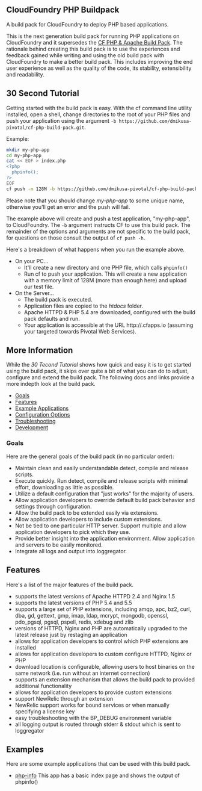 ## CloudFoundry PHP Buildpack

A build pack for CloudFoundry to deploy PHP based applications.

This is the next generation build pack for running PHP applications on CloudFoundry and it supersedes the [CF PHP & Apache Build Pack].  The rationale behind creating this build pack is to use the experiences and feedback gained while writing and using the old build pack with CloudFoundry to make a better build pack.  This includes improving the end user experience as well as the quality of the code, its stability, extensibility and readability.

## 30 Second Tutorial

Getting started with the build pack is easy.  With the cf command line utility installed, open a shell, change directories to the root of your PHP files and push your application using the argument `-b https://github.com/dmikusa-pivotal/cf-php-build-pack.git`.

Example:

```bash
mkdir my-php-app
cd my-php-app
cat << EOF > index.php
<?php
  phpinfo();
?>
EOF
cf push -m 128M -b https://github.com/dmikusa-pivotal/cf-php-build-pack.git my-php-app
```

Please note that you should change *my-php-app* to some unique name, otherwise you'll get an error and the push will fail.

The example above will create and push a test application, "my-php-app", to CloudFoundry.  The `-b` argument instructs CF to use this build pack.  The remainder of the options and arguments are not specific to the build pack, for questions on those consult the output of `cf push -h`.

Here's a breakdown of what happens when you run the example above.

  - On your PC...
    - It'll create a new directory and one PHP file, which calls `phpinfo()`
    - Run cf to push your application.  This will create a new application with a memory limit of 128M (more than enough here) and upload our test file.
  - On the Server...
    - The build pack is executed.
    - Application files are copied to the *htdocs* folder.
    - Apache HTTPD & PHP 5.4 are downloaded, configured with the build pack defaults and run.
    - Your application is accessible at the URL http://<app-name>.cfapps.io (assuming your targeted towards Pivotal Web Services).

## More Information

While the *30 Tecond Tutorial* shows how quick and easy it is to get started using the build pack, it skips over quite a bit of what you can do to adjust, configure and extend the build pack.  The following docs and links provide a more indepth look at the build pack.

  - [Goals](#goals)
  - [Features](#features)
  - [Example Applications](#examples)
  - [Configuration Options]
  - [Troubleshooting]
  - [Development]

### Goals

Here are the general goals of the build pack (in no particular order):

  - Maintain clean and easily understandable detect, compile and release scripts.
  - Execute quickly.  Run detect, compile and release scripts with minimal effort, downloading as little as possible.
  - Utilize a default configuration that "just works" for the majority of users.
  - Allow application developers to override default build pack behavior and settings through configuration.
  - Allow the build pack to be extended easily via extensions.
  - Allow application developers to include custom extensions.
  - Not be tied to one particular HTTP server.  Support multiple and allow application developers to pick which they use.
  - Provide better insight into the application environment.  Allow application and servers to be easily monitored.
  - Integrate all logs and output into loggregator.

## Features

Here's a list of the major features of the build pack.

  - supports the latest versions of Apache HTTPD 2.4 and Nginx 1.5
  - supports the latest versions of PHP 5.4 and 5.5
  - supports a large set of PHP extensions, including amqp, apc, bz2, curl, dba, gd, gettext, gmp, imap, ldap, mcrypt, mongodb, openssl, pdo_pgsql, pgsql, pspell, redis, xdebug and zlib
  - versions of HTTPD, Nginx and PHP are automatically upgraded to the latest release just by restaging an application
  - allows for application developers to control which PHP extensions are installed
  - allows for application developers to custom configure HTTPD, Nginx or PHP
  - download location is configurable, allowing users to host binaries on the same network (i.e. run without an internet connection)
  - supports an extension mechanism that allows the build pack to provided additional functionality
  - allows for application developers to provide custom extensions
  - support NewRelic through an extension
  - NewRelic support works for bound services or when manually specifying a license key
  - easy troubleshooting with the BP_DEBUG environment variable
  - all logging output is routed through stderr & stdout which is sent to loggregator

## Examples

Here are some example applications that can be used with this build pack.

  - [php-info]  This app has a basic index page and shows the output of phpinfo()


[CF PHP & Apache Build Pack]:https://github.com/dmikusa-pivotal/cf-php-apache-buildpack
[Configuration Options]:https://github.com/dmikusa-pivotal/cf-php-build-pack/blob/master/docs/config.md
[Development]:https://github.com/dmikusa-pivotal/cf-php-build-pack/blob/master/docs/development.md
[Troubleshooting]:https://github.com/dmikusa-pivotal/cf-php-build-pack/blob/master/docs/troubleshooting.md
[php-info]:https://github.com/dmikusa-pivotal/cf-ex-php-info
